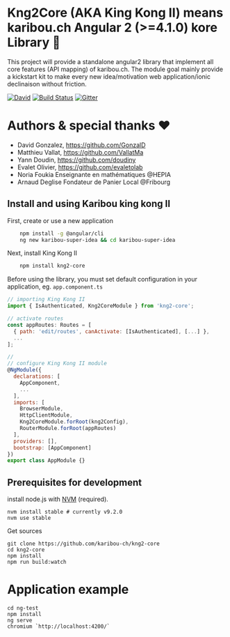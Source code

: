 # Kng2Core (AKA King Kong II) means karibou.ch Angular 2 (>=4.1.0) kore Library :rocket:
This project will provide a standalone angular2 library that implement all core features (API mapping) of karibou.ch. 
The module goal mainly provide a kickstart kit to make every new idea/motivation web application/ionic declinaison without friction.

[![David](https://img.shields.io/david/karibou-ch/kng2-core.svg?style=flat)](https://david-dm.org/karibou-ch/kng2-core)
[![Build Status](https://travis-ci.org/karibou-ch/kng2-core.svg?branch=master)](https://travis-ci.org/karibou-ch/kng2-core)
[![Gitter](https://badges.gitter.im/karibou-ch/kng2-core.svg)](https://gitter.im/karibou-ch/kng2-core?utm_source=badge&utm_medium=badge&utm_campaign=pr-badge)

# Authors & special thanks :heart:

- David Gonzalez, https://github.com/GonzalD
- Matthieu Vallat, https://github.com/VallatMa 
- Yann Doudin, https://github.com/doudiny 
- Evalet Olivier, https://github.com/evaletolab
- Noria Foukia Enseignante en mathématiques @HEPIA 
- Arnaud Deglise Fondateur de Panier Local @Fribourg

## Install and using Karibou king kong II 
First, create or use a new application
```bash
    npm install -g @angular/cli
    ng new karibou-super-idea && cd karibou-super-idea
```
    
Next, install King Kong II    
```bash
    npm install kng2-core
```

Before using the library, you must set default configuration in your application, eg. `app.component.ts` 
```javascript
// importing King Kong II
import { IsAuthenticated, Kng2CoreModule } from 'kng2-core';

// activate routes
const appRoutes: Routes = [
  { path: 'edit/routes', canActivate: [IsAuthenticated], [...] },
  ...
];

//
// configure King Kong II module
@NgModule({
  declarations: [
    AppComponent,
    ...
  ],
  imports: [
    BrowserModule,
    HttpClientModule,
    Kng2CoreModule.forRoot(kng2Config),
    RouterModule.forRoot(appRoutes)
  ],
  providers: [],
  bootstrap: [AppComponent]
})
export class AppModule {}
```



## Prerequisites for development 
install node.js with [NVM](https://github.com/creationix/nvm) (required). 

    nvm install stable # currently v9.2.0
    nvm use stable

Get sources

    git clone https://github.com/karibou-ch/kng2-core
    cd kng2-core
    npm install
    npm run build:watch
    
# Application example
    cd ng-test
    npm install
    ng serve
    chromium `http://localhost:4200/`




